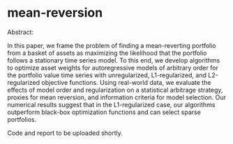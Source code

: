 # mean-reversion

Abstract: 

In this paper, we frame the problem of finding a mean-reverting portfolio from a basket of assets as maximizing the likelihood that the portfolio follows a stationary time series model. To this end, we develop algorithms to optimize asset weights for autoregressive models of arbitrary order for the portfolio value time series with unregularized, L1-regularized, and L2-regularized objective functions. Using real-world data, we evaluate the effects of model order and regularization on a statistical arbitrage strategy, proxies for mean reversion, and information criteria for model selection. Our numerical results suggest that in the L1-regularized case, our algorithms outperform black-box optimization functions and can select sparse portfolios.

Code and report to be uploaded shortly.
